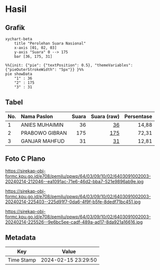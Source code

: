 # Hasil

## Grafik

```mermaid
xychart-beta
    title "Perolehan Suara Nasional"
    x-axis [01, 02, 03]
    y-axis "Suara" 0 --> 175
    bar [36, 175, 31]
```

```mermaid
%%{init: {"pie": {"textPosition": 0.5}, "themeVariables": {"pieOuterStrokeWidth": "5px"}} }%%
pie showData
    "1" : 36
    "2" : 175
    "3" : 31
```

## Tabel

| No. | Nama Paslon    | Suara | Suara (raw) | Persentase |
|:--- |:-------------- | -----:| -----------:| ----------:|
| 1   | ANIES MUHAIMIN | 36    | [36][p-1]   | 14,88      |
| 2   | PRABOWO GIBRAN | 175   | [175][p-2]  | 72,31      |
| 3   | GANJAR MAHFUD  | 31    | [31][p-3]   | 12,81      |


[p-1]: https://github.com/gigit-pemilu/pemilu-2024/blob/main/pilpres/hitung-suara/sub/64-kalimantan-timur/sub/03-berau/sub/09-teluk-bayur/sub/1002-teluk-bayur/sub/003-tps/sub/paslon-1.txt
[p-2]: https://github.com/gigit-pemilu/pemilu-2024/blob/main/pilpres/hitung-suara/sub/64-kalimantan-timur/sub/03-berau/sub/09-teluk-bayur/sub/1002-teluk-bayur/sub/003-tps/sub/paslon-2.txt
[p-3]: https://github.com/gigit-pemilu/pemilu-2024/blob/main/pilpres/hitung-suara/sub/64-kalimantan-timur/sub/03-berau/sub/09-teluk-bayur/sub/1002-teluk-bayur/sub/003-tps/sub/paslon-3.txt

## Foto C Plano

https://sirekap-obj-formc.kpu.go.id/e708/pemilu/ppwp/64/03/09/10/02/6403091002003-20240214-212046--ea1091ac-71e6-46d2-bba7-521e9896ab9e.jpg

https://sirekap-obj-formc.kpu.go.id/e708/pemilu/ppwp/64/03/09/10/02/6403091002003-20240214-225403--225d91f7-0da6-4f9f-b5fe-8dedf71bc451.jpg

https://sirekap-obj-formc.kpu.go.id/e708/pemilu/ppwp/64/03/09/10/02/6403091002003-20240214-225526--9e6bc5ee-cadf-489a-ad17-8da921a16616.jpg


## Metadata

| Key        | Value               |
| ---------- | ------------------- |
| Time Stamp | 2024-02-15 23:29:50 |



